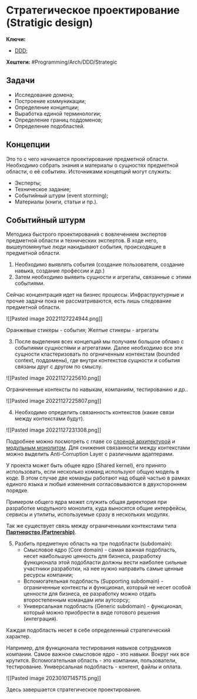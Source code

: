 
# Стратегическое проектирование (Stratigic design)

**Ключи:**
- [DDD](DDD);

**Хештеги:** #Programming/Arch/DDD/Strategic

## Задачи

- Исследование домена;
- Построение коммуникации;
- Определение концепции;
- Выработка единой терминологии;
- Определение границ поддоменов;
- Определение подобластей.

## Концепции

Это то с чего начинается проектирование предметной области. Необходимо собрать знания и материалы о сущностях предметной области, о её событиях.
Источниками концепций могут служить:

- Эксперты;
- Техническое задание;
- Событийный штурм (event storming);
- Материалы (книги, статьи и пр.).

## Событийный штурм

Методика быстрого проектирования с вовлечением экспертов предметной области и технических экспертов. В ходе него, вышеупомянутые люди накидывают события, происходящие в предметной области.

1) Необходимо выявлять события (создание пользователя, создание навыка, создание профессии и др.)
2) Затем необходимо выявить сущности и агрегаты, связанные с этими событиями.

Сейчас концентрация идет на бизнес процессы. Инфраструктурные и прочие задачи пока не рассматриваются, есть лишь следование предметной области.

![[Pasted image 20221127224944.png]]

Оранжевые стикеры - события;
Желтые стикеры - агрегаты

3) После выделения всех концепций мы получаем большое облако с событиями сущностями и агрегатами. Далее необходимо все эти сущности кластеризовать по огрниченным контекстам (bounded context, поддомены), где внутри контекстов сущности и события связаны друг с другом по смыслу.

![[Pasted image 20221127225610.png]]

Ограниченные контексты по навыкам, компаниям, тестированию и др..

![[Pasted image 20221127225807.png]]


4) Необходимо определить связанность контекстов (какие связи между контекстами будут).

![[Pasted image 20221127231308.png]]

Подробнее можно посмотреть с главе со [слоеной архитектурой](Onion-architecture) и [модульным монолитом](Monolith-first).
Для снижения связанности между контекстами можно выделить Anti-Corruption Layer с различными адаптерами.

У проекта может быть общее ядро (Shared kernel), его принято использовать, если несколько команд используют  общую модель в коде. В этом случае две команды работают над общей частью в рамках единого языка и любые изменения согласовываются в двухстороннем порядке.

Примером общего ядра может служить общая директория при разработке модульного монолита, куда выносятся общие интерфейсы, сервисы и утилиты, используемые сразу в нескольких модулях.

Так же существует связь между ограниченными контекстами типа [**Партнерство (Partnership)**](Partnership).

5) Разбить предметную область на три подобласти (subdomain):
	- Смысловое ядро (Core domain) - самая важная подобласть, несет наибольшую ценность для бизнеса, разработку функционала этой подобласти должны вести наиболее сильные участники разработки, на нее нужно направить самые ценные ресурсы компании;
	- Вспомогательная подобласть (Supporting subdomain) - ограниченные контексты и функционал, который не несет особой ценности для бизнеса, ее разработку можно отдать второстепенным командам или аутсорсу;
	- Универсальная подобласть (Generic subdomain) - функционал, который можно приобрести в виде готового решения (интеграция).

Каждая подобласть несет в себе определенный стратегический характер.

Например, для функционала тестирования навыков сотрудников компании.
Самое важное смысловое ядро - это навыки. Вокруг них все крутится. Вспомогательная область - это компании, пользователи, тестирование.
Универсальная подобласть - контент, файлы и оплата.

![[Pasted image 20230107145715.png]]

Здесь завершается стратегическое проектирование.


